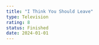 ```yaml
---
title: "I Think You Should Leave"
type: Television
rating: 8
status: Finished
date: 2024-01-01
---
```

